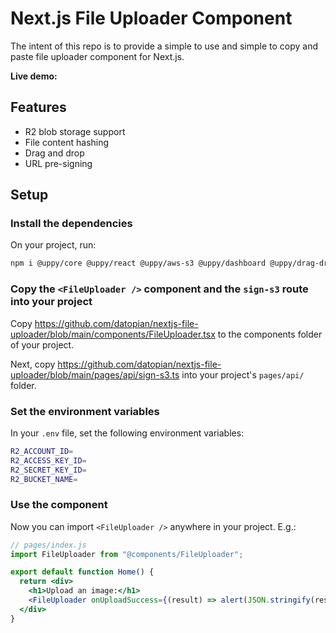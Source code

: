 # Next.js File Uploader Component

The intent of this repo is to provide a simple to use and simple to copy and paste file uploader component for Next.js.

**Live demo:** 

## Features

- R2 blob storage support
- File content hashing
- Drag and drop
- URL pre-signing

## Setup

### Install the dependencies

On your project, run:

```bash
npm i @uppy/core @uppy/react @uppy/aws-s3 @uppy/dashboard @uppy/drag-drop @uppy/progress-bar @uppy/file-input crypto-hash @aws-sdk/client-s3 @aws-sdk/s3-request-presigner
```

### Copy the `<FileUploader />` component and the `sign-s3` route into your project

Copy https://github.com/datopian/nextjs-file-uploader/blob/main/components/FileUploader.tsx to the components folder of your project.

Next, copy https://github.com/datopian/nextjs-file-uploader/blob/main/pages/api/sign-s3.ts into your project's `pages/api/` folder.

### Set the environment variables

In your `.env` file, set the following environment variables:

```bash
R2_ACCOUNT_ID=
R2_ACCESS_KEY_ID=
R2_SECRET_KEY_ID=
R2_BUCKET_NAME=
```

### Use the component

Now you can import `<FileUploader />` anywhere in your project. E.g.:

```jsx
// pages/index.js
import FileUploader from "@components/FileUploader";

export default function Home() {
  return <div>
    <h1>Upload an image:</h1>
    <FileUploader onUploadSuccess={(result) => alert(JSON.stringify(result))} />  
  </div>
}
```

